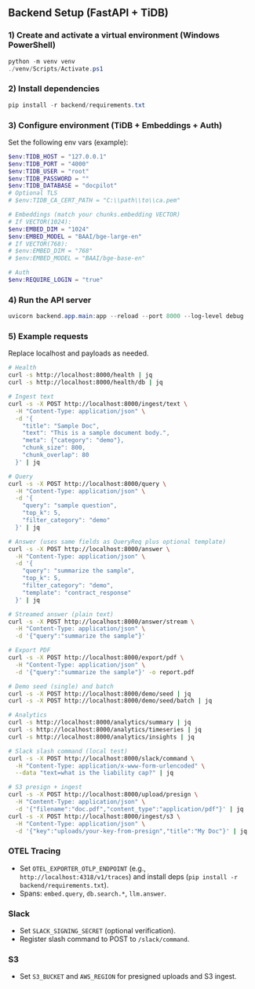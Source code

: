 ## Backend Setup (FastAPI + TiDB)

### 1) Create and activate a virtual environment (Windows PowerShell)

```powershell
python -m venv venv
./venv/Scripts/Activate.ps1
```

### 2) Install dependencies

```powershell
pip install -r backend/requirements.txt
```

### 3) Configure environment (TiDB + Embeddings + Auth)

Set the following env vars (example):

```powershell
$env:TIDB_HOST = "127.0.0.1"
$env:TIDB_PORT = "4000"
$env:TIDB_USER = "root"
$env:TIDB_PASSWORD = ""
$env:TIDB_DATABASE = "docpilot"
# Optional TLS
# $env:TIDB_CA_CERT_PATH = "C:\\path\\to\\ca.pem"

# Embeddings (match your chunks.embedding VECTOR)
# If VECTOR(1024):
$env:EMBED_DIM = "1024"
$env:EMBED_MODEL = "BAAI/bge-large-en"
# If VECTOR(768):
# $env:EMBED_DIM = "768"
# $env:EMBED_MODEL = "BAAI/bge-base-en"

# Auth
$env:REQUIRE_LOGIN = "true"
```

### 4) Run the API server

```powershell
uvicorn backend.app.main:app --reload --port 8000 --log-level debug
```

### 5) Example requests

Replace localhost and payloads as needed.

```bash
# Health
curl -s http://localhost:8000/health | jq
curl -s http://localhost:8000/health/db | jq

# Ingest text
curl -s -X POST http://localhost:8000/ingest/text \
  -H "Content-Type: application/json" \
  -d '{
    "title": "Sample Doc",
    "text": "This is a sample document body.",
    "meta": {"category": "demo"},
    "chunk_size": 800,
    "chunk_overlap": 80
  }' | jq

# Query
curl -s -X POST http://localhost:8000/query \
  -H "Content-Type: application/json" \
  -d '{
    "query": "sample question",
    "top_k": 5,
    "filter_category": "demo"
  }' | jq

# Answer (uses same fields as QueryReq plus optional template)
curl -s -X POST http://localhost:8000/answer \
  -H "Content-Type: application/json" \
  -d '{
    "query": "summarize the sample",
    "top_k": 5,
    "filter_category": "demo",
    "template": "contract_response"
  }' | jq

# Streamed answer (plain text)
curl -s -X POST http://localhost:8000/answer/stream \
  -H "Content-Type: application/json" \
  -d '{"query":"summarize the sample"}'

# Export PDF
curl -s -X POST http://localhost:8000/export/pdf \
  -H "Content-Type: application/json" \
  -d '{"query":"summarize the sample"}' -o report.pdf

# Demo seed (single) and batch
curl -s -X POST http://localhost:8000/demo/seed | jq
curl -s -X POST http://localhost:8000/demo/seed/batch | jq

# Analytics
curl -s http://localhost:8000/analytics/summary | jq
curl -s http://localhost:8000/analytics/timeseries | jq
curl -s http://localhost:8000/analytics/insights | jq

# Slack slash command (local test)
curl -s -X POST http://localhost:8000/slack/command \
  -H "Content-Type: application/x-www-form-urlencoded" \
  --data "text=what is the liability cap?" | jq

# S3 presign + ingest
curl -s -X POST http://localhost:8000/upload/presign \
  -H "Content-Type: application/json" \
  -d '{"filename":"doc.pdf","content_type":"application/pdf"}' | jq
curl -s -X POST http://localhost:8000/ingest/s3 \
  -H "Content-Type: application/json" \
  -d '{"key":"uploads/your-key-from-presign","title":"My Doc"}' | jq
```

### OTEL Tracing
- Set `OTEL_EXPORTER_OTLP_ENDPOINT` (e.g., `http://localhost:4318/v1/traces`) and install deps (`pip install -r backend/requirements.txt`).
- Spans: `embed.query`, `db.search.*`, `llm.answer`.

### Slack
- Set `SLACK_SIGNING_SECRET` (optional verification).
- Register slash command to POST to `/slack/command`.

### S3
- Set `S3_BUCKET` and `AWS_REGION` for presigned uploads and S3 ingest.


